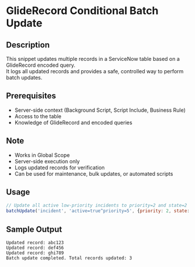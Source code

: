 # GlideRecord Conditional Batch Update

## Description
This snippet updates multiple records in a ServiceNow table based on a GlideRecord encoded query.  
It logs all updated records and provides a safe, controlled way to perform batch updates.

## Prerequisites
- Server-side context (Background Script, Script Include, Business Rule)
- Access to the table
- Knowledge of GlideRecord and encoded queries

## Note
- Works in Global Scope
- Server-side execution only
- Logs updated records for verification
- Can be used for maintenance, bulk updates, or automated scripts

## Usage
```javascript
// Update all active low-priority incidents to priority=2 and state=2
batchUpdate('incident', 'active=true^priority=5', {priority: 2, state: 2});
```

## Sample Output
```
Updated record: abc123
Updated record: def456
Updated record: ghi789
Batch update completed. Total records updated: 3
```